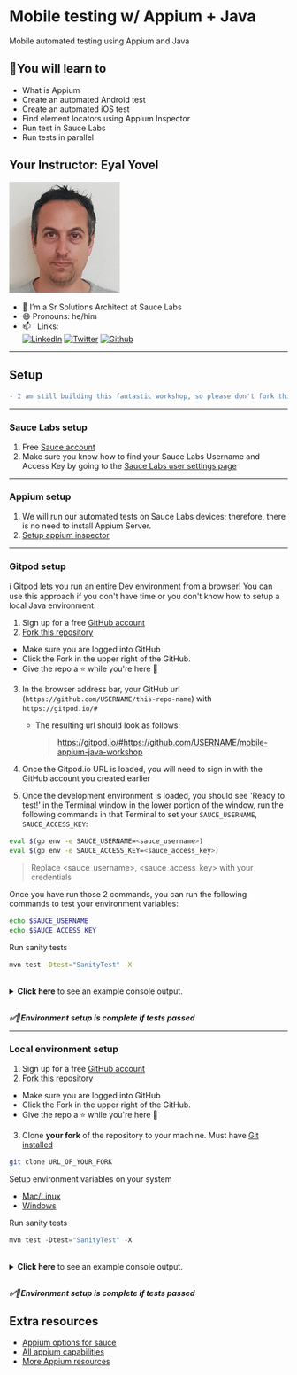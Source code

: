 # Mobile testing w/ Appium + Java

Mobile automated testing using Appium and Java

## 🧠You will learn to

* What is Appium
* Create an automated Android test
* Create an automated iOS test
* Find element locators using Appium Inspector
* Run test in Sauce Labs
* Run tests in parallel

## Your Instructor: Eyal Yovel

<img src="./graphics/EyalAvatar.png" alt="me" width="200"/>


- 🏢 I’m a Sr Solutions Architect at Sauce Labs
- 😄 Pronouns: he/him
- 📫 &nbsp; Links: 
</br>[![LinkedIn](https://img.shields.io/badge/LinkedIn-0077B5?style=for-the-badge&logo=linkedin&logoColor=white)](https://www.linkedin.com/in/eyal-yovel-9786933/)
[![Twitter](https://img.shields.io/badge/Twitter-1DA1F2?style=for-the-badge&logo=twitter&logoColor=white)](https://twitter.com/eyalyovel)
[![Github](https://img.shields.io/badge/Github-100000?style=for-the-badge&logo=github&logoColor=white)](https://github.com/eyaly/)

---
## Setup  

```diff
- I am still building this fantastic workshop, so please don't fork this repository until I remove this message
```

---
### Sauce Labs setup
1. Free [Sauce account](https://saucelabs.com/sign-up)
2. Make sure you know how to find your Sauce Labs Username and Access Key by going to the [Sauce Labs user settings page](https://app.saucelabs.com/user-settings)

---
### Appium setup
1. We will run our automated tests on Sauce Labs devices; therefore, there is no need to install Appium Server.
2. [Setup appium inspector](https://github.com/appium/appium-inspector#installation)

---
### Gitpod setup

ℹ Gitpod lets you run an entire Dev environment from a browser! You can use this approach if you don't have time or you don't know how to setup a local Java environment.

1. Sign up for a free [GitHub account](https://github.com/)
2. [Fork this repository](https://docs.github.com/en/get-started/quickstart/fork-a-repo)
 * Make sure you are logged into GitHub
 * Click the Fork in the upper right of the GitHub.
 * Give the repo a ⭐ while you're here 🤩
3. In the browser address bar, your GitHub url (`https://github.com/USERNAME/this-repo-name`) with `https://gitpod.io/#`
    * The resulting url should look as follows:
   
      > https://gitpod.io/#https://github.com/USERNAME/mobile-appium-java-workshop
   
4. Once the Gitpod.io URL is loaded, you will need to sign in with the GitHub account you created earlier 
5. Once the development environment is loaded, you should see 'Ready to test!' in the Terminal window in the lower portion of the window, run the following commands in that Terminal to set your `SAUCE_USERNAME`, `SAUCE_ACCESS_KEY`:

```bash
eval $(gp env -e SAUCE_USERNAME=<sauce_username>)
eval $(gp env -e SAUCE_ACCESS_KEY=<sauce_access_key>)
```

> Replace <sauce_username>, <sauce_access_key> with your credentials

Once you have run those 2 commands, you can run the following commands to test your environment variables:

```bash
echo $SAUCE_USERNAME
echo $SAUCE_ACCESS_KEY
```

Run sanity tests

```bash
mvn test -Dtest="SanityTest" -X
```

<br/>
  <details>
    <summary>
      <strong>Click here</strong> to see an example console output.
    </summary>

    [INFO] Tests run: 1, Failures: 0, Errors: 0, Skipped: 0
    [INFO] 
    [INFO] ------------------------------------------------------------------------
    [INFO] BUILD SUCCESS
    [INFO] ------------------------------------------------------------------------
    [INFO] Total time:  35.863 s


  </details>

<br/>

***✅👏Environment setup is complete if tests passed***

---

### Local environment setup

1. Sign up for a free [GitHub account](https://github.com/)
2. [Fork this repository](https://docs.github.com/en/get-started/quickstart/fork-a-repo)
 * Make sure you are logged into GitHub
 * Click the Fork in the upper right of the GitHub.
 * Give the repo a ⭐ while you're here 🤩
3. Clone **your fork** of the repository to your machine. Must have [Git installed](https://git-scm.com/downloads)

```bash
git clone URL_OF_YOUR_FORK
```

Setup environment variables on your system
* [Mac/Linux](https://docs.saucelabs.com/basics/environment-variables/#setting-up-environment-variables-on-macos-and-linux-systems)
* [Windows](https://docs.saucelabs.com/basics/environment-variables/#setting-up-environment-variables-on-windows-systems)

Run sanity tests

```java
mvn test -Dtest="SanityTest" -X
```

<br/>
  <details>
    <summary>
      <strong>Click here</strong> to see an example console output.
    </summary>

        
        Tests run: 1, Failures: 0, Errors: 0, Skipped: 0, Time elapsed: 54.305 sec

        Results :

        Tests run: 1, Failures: 0, Errors: 0, Skipped: 0

        [INFO] ------------------------------------------------------------------------
        [INFO] BUILD SUCCESS
        [INFO] ------------------------------------------------------------------------
        [INFO] Total time:  56.063 s
        [INFO] Finished at: 2021-11-03T16:03:20-04:00
        [INFO] ------------------------------------------------------------------------
        
  </details>

</br>

***✅👏Environment setup is complete if tests passed***

## Extra resources

- [Appium options for sauce](https://docs.saucelabs.com/dev/test-configuration-options/#mobile-app-appium-capabilities-required)
- [All appium capabilities](https://appium.io/docs/en/writing-running-appium/caps/)
- [More Appium resources](https://github.com/saucelabs-training/demo-java/blob/main/TRAINING.md)
